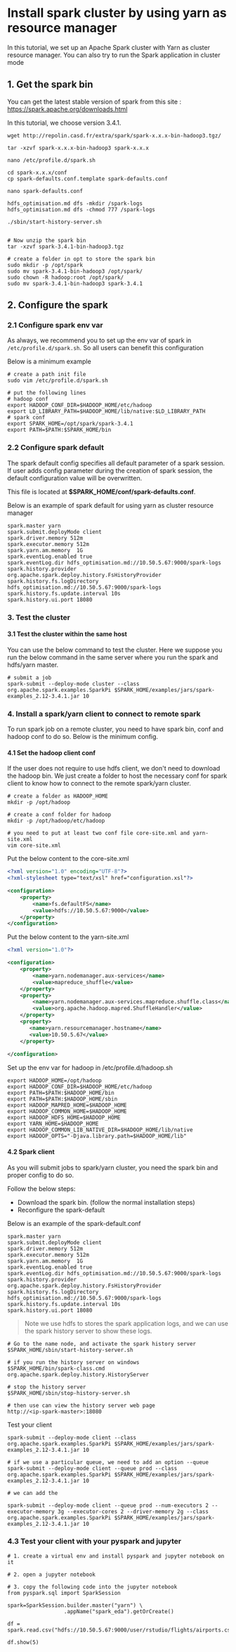 # Install spark cluster by using yarn as resource manager

In this tutorial, we set up an Apache Spark cluster with Yarn as cluster resource manager.
You can also try to run the Spark application in cluster mode


## 1. Get the spark bin

You can get the latest stable version of spark from this site : https://spark.apache.org/downloads.html

In this tutorial, we choose version 3.4.1.

```shell
wget http://repolin.casd.fr/extra/spark/spark-x.x.x-bin-hadoop3.tgz/

tar -xzvf spark-x.x.x-bin-hadoop3 spark-x.x.x

nano /etc/profile.d/spark.sh

cd spark-x.x.x/conf
cp spark-defaults.conf.template spark-defaults.conf

nano spark-defaults.conf

hdfs_optimisation.md dfs -mkdir /spark-logs
hdfs_optimisation.md dfs -chmod 777 /spark-logs

./sbin/start-history-server.sh


# Now unzip the spark bin
tar -xzvf spark-3.4.1-bin-hadoop3.tgz

# create a folder in opt to store the spark bin
sudo mkdir -p /opt/spark
sudo mv spark-3.4.1-bin-hadoop3 /opt/spark/
sudo chown -R hadoop:root /opt/spark/
sudo mv spark-3.4.1-bin-hadoop3 spark-3.4.1
```

## 2. Configure the spark

### 2.1 Configure spark env var

As always, we recommend you to set up the env var of spark in `/etc/profile.d/spark.sh`. So all users can benefit
this configuration

Below is a minimum example

```shell
# create a path init file
sudo vim /etc/profile.d/spark.sh

# put the following lines
# hadoop conf
export HADOOP_CONF_DIR=$HADOOP_HOME/etc/hadoop
export LD_LIBRARY_PATH=$HADOOP_HOME/lib/native:$LD_LIBRARY_PATH
# spark conf
export SPARK_HOME=/opt/spark/spark-3.4.1
export PATH=$PATH:$SPARK_HOME/bin

```

### 2.2 Configure spark default

The spark default config specifies all default parameter of a spark session. If user adds config parameter during
the creation of spark session, the default configuration value will be overwritten.

This file is located at **$SPARK_HOME/conf/spark-defaults.conf**. 

Below is an example of spark default for using yarn as cluster resource manager

```shell
spark.master yarn
spark.submit.deployMode client
spark.driver.memory 512m
spark.executor.memory 512m
spark.yarn.am.memory  1G
spark.eventLog.enabled true
spark.eventLog.dir hdfs_optimisation.md://10.50.5.67:9000/spark-logs
spark.history.provider org.apache.spark.deploy.history.FsHistoryProvider
spark.history.fs.logDirectory  hdfs_optimisation.md://10.50.5.67:9000/spark-logs
spark.history.fs.update.interval 10s
spark.history.ui.port 18080
```

### 3. Test the cluster

#### 3.1 Test the cluster within the same host

You can use the below command to test the cluster. Here we suppose you run the below command in the same server where
you run the spark and hdfs/yarn master.

```shell
# submit a job  
spark-submit --deploy-mode cluster --class org.apache.spark.examples.SparkPi $SPARK_HOME/examples/jars/spark-examples_2.12-3.4.1.jar 10
```

### 4. Install a spark/yarn client to connect to remote spark

To run spark job on a remote cluster, you need to have spark bin, conf and hadoop conf to do so. Below is the minimum 
config.

#### 4.1 Set the hadoop client conf

If the user does not require to use hdfs client, we don't need to download the hadoop bin. We just create a folder to
host the necessary conf for spark client to know how to connect to the remote spark/yarn cluster.

```shell
# create a folder as HADOOP_HOME
mkdir -p /opt/hadoop

# create a conf folder for hadoop
mkdir -p /opt/hadoop/etc/hadoop

# you need to put at least two conf file core-site.xml and yarn-site.xml
vim core-site.xml

```
Put the below content to the core-site.xml

```xml
<?xml version="1.0" encoding="UTF-8"?>
<?xml-stylesheet type="text/xsl" href="configuration.xsl"?>

<configuration>
	<property>
        <name>fs.defaultFS</name>
        <value>hdfs://10.50.5.67:9000</value>
    </property>
</configuration>
```

Put the below content to the yarn-site.xml

```xml
<?xml version="1.0"?>

<configuration>
    <property>
        <name>yarn.nodemanager.aux-services</name>
        <value>mapreduce_shuffle</value>
    </property>
    <property>
        <name>yarn.nodemanager.aux-services.mapreduce.shuffle.class</name>
        <value>org.apache.hadoop.mapred.ShuffleHandler</value>
    </property>
    <property>
       <name>yarn.resourcemanager.hostname</name>
       <value>10.50.5.67</value>
    </property>
    
</configuration>

```

Set up the env var for hadoop in  /etc/profile.d/hadoop.sh

```shell
export HADOOP_HOME=/opt/hadoop
export HADOOP_CONF_DIR=$HADOOP_HOME/etc/hadoop
export PATH=$PATH:$HADOOP_HOME/bin
export PATH=$PATH:$HADOOP_HOME/sbin
export HADOOP_MAPRED_HOME=$HADOOP_HOME
export HADOOP_COMMON_HOME=$HADOOP_HOME
export HADOOP_HDFS_HOME=$HADOOP_HOME
export YARN_HOME=$HADOOP_HOME
export HADOOP_COMMON_LIB_NATIVE_DIR=$HADOOP_HOME/lib/native
export HADOOP_OPTS="-Djava.library.path=$HADOOP_HOME/lib"
```

#### 4.2 Spark client

As you will submit jobs to spark/yarn cluster, you need the spark bin and proper config to do so.

Follow the below steps:
- Download the spark bin. (follow the normal installation steps)
- Reconfigure the spark-default

Below is an example of the spark-default.conf

```shell
spark.master yarn
spark.submit.deployMode client
spark.driver.memory 512m
spark.executor.memory 512m
spark.yarn.am.memory  1G
spark.eventLog.enabled true
spark.eventLog.dir hdfs_optimisation.md://10.50.5.67:9000/spark-logs
spark.history.provider org.apache.spark.deploy.history.FsHistoryProvider
spark.history.fs.logDirectory  hdfs_optimisation.md://10.50.5.67:9000/spark-logs
spark.history.fs.update.interval 10s
spark.history.ui.port 18080
```
> Note we use hdfs to stores the spark application logs, and we can use the spark history server to show these logs.

```shell
# Go to the name node, and activate the spark history server
$SPARK_HOME/sbin/start-history-server.sh

# if you run the history server on windows
$SPARK_HOME/bin/spark-class.cmd org.apache.spark.deploy.history.HistoryServer

# stop the history server
$SPARK_HOME/sbin/stop-history-server.sh

# then use can view the history server web page
http://<ip-spark-master>:18080
```

Test your client

```shell
spark-submit --deploy-mode client --class org.apache.spark.examples.SparkPi $SPARK_HOME/examples/jars/spark-examples_2.12-3.4.1.jar 10

# if we use a particular queue, we need to add an option --queue
spark-submit --deploy-mode client --queue prod --class org.apache.spark.examples.SparkPi $SPARK_HOME/examples/jars/spark-examples_2.12-3.4.1.jar 10

# we can add the 

spark-submit --deploy-mode client --queue prod --num-executors 2 --executor-memory 3g --executor-cores 2 --driver-memory 2g --class org.apache.spark.examples.SparkPi $SPARK_HOME/examples/jars/spark-examples_2.12-3.4.1.jar 10 
```


### 4.3 Test your client with your pyspark and jupyter

```shell
# 1. create a virtual env and install pyspark and jupyter notebook on it

# 2. open a jupyter notebook

# 3. copy the following code into the jupyter notebook
from pyspark.sql import SparkSession

spark=SparkSession.builder.master("yarn") \
                  .appName("spark_eda").getOrCreate()
                  
df = spark.read.csv("hdfs://10.50.5.67:9000/user/rstudio/flights/airports.csv",header=True)

df.show(5)                  
```




